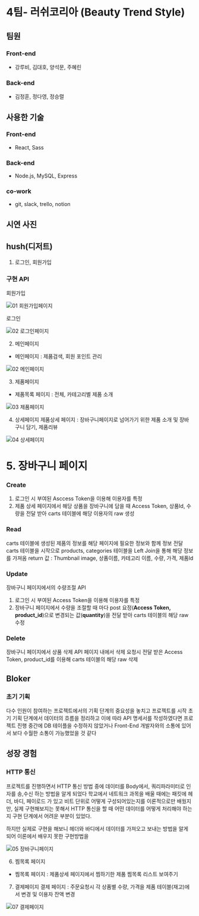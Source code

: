 # 4팀- 러쉬코리아 (Beauty Trend Style)

## 팀원

### Front-end

- 강루비, 김대호, 양석문, 주혜린

### Back-end

- 김정훈, 정다영, 정승렬

## 사용한 기술

### Front-end

- React, Sass

### Back-end

- Node.js, MySQL, Express

### co-work

- git, slack, trello, notion

## 시연 사진

## hush(디저트)

1. 로그인, 회원가입

### 구현 API

회원가입

![01 회원가입페이지](https://user-images.githubusercontent.com/103636274/193209653-b512b19d-d29d-452c-9c96-2481368a05d6.png)

로그인

![02 로그인페이지](https://user-images.githubusercontent.com/103636274/193209635-679cd55f-46de-40e2-a3bf-3176607cb6aa.png)

2. 메인페이지

- 메인페이지 : 제품검색, 회원 포인트 관리

![02 메인페이지](https://user-images.githubusercontent.com/103636274/193209773-eff64389-f8ee-4e79-8675-bce5949ca537.png)

3. 제품페이지

- 제품목록 페이지 : 전체, 카테고리별 제품 소개

![03 제품페이지](https://user-images.githubusercontent.com/103636274/193210036-623b9086-5f49-4ec1-80b6-32ee6f909552.png)

4. 상세페이지
   제품상세 페이지 : 장바구니페이지로 넘어가기 위한 제품 소개 및 장바구니 담기, 제품리뷰

![04 상세페이지](https://user-images.githubusercontent.com/103636274/193210382-19a07f24-de21-4f8c-9af1-d97255b8aa04.png)

# 5. 장바구니 페이지

### Create

1.  로그인 시 부여된 Asccess Token을 이용해 이용자를 특정
2.  제품 상세 페이지에서 해당 상품을 장바구니에 담을 때 Access Token, 상품Id, 수량을 전달 받아 carts 테이블에 해당 이용자의 raw 생성

### Read

carts 테이블에 생성된 제품의 정보를 해당 페이지에 필요한 정보와 함께 정보 전달
carts 테이블을 시작으로 products, categories 테이블을 Left Join을 통해 해당 정보를 가져옴
return 값 : Thumbnail image, 상품이름, 카테고리 이름, 수량, 가격, 제품Id

### Update

장바구니 페이지에서의 수량조절 API

1.  로그인 시 부여된 Access Token을 이용해 이용자를 특정
2.  장바구니 페이지에서 수량을 조절할 때 마다 post 요정(**Access Token, product_id**)으로 변경되는 값(**quantity**)을 전달 받아 carts 테이블의 해당 raw 수정

### Delete

장바구니 페이지에서 상품 삭제 API
페이지 내에서 삭제 요청시 전달 받은 Access Token, product_id를 이용해 carts 테이블의 해당 raw 삭제


## Bloker
### 초기 기획
다수 인원이 참여하는 프로젝트에서의 기획 단계의 중요성을 놓치고 프로젝트를 시작
초기 기획 단계에서 데이터의 흐름을 정리하고 이에 따라 API 명세서를 작성하였다면 프로젝트 진행 중간에 DB 테이플을 수정하지 않았거나 Front-End 개발자와의 소통에 있어서 보다 수월한 소통이 가능했었을 것 같다

## 성장 경험
### HTTP 통신
프로젝트를 진행하면서 HTTP 통신 방법 중에 데이터를 Body에서, 쿼리파라미터로 인자를 송,수신 하는 방법을 알게 되었다
학교에서 네트워크 과목을 배울 때에는 패킷에 헤더, 바디, 페이로드 가 있고 비트 단위로 어떻게 구성되어있는지를 이론적으로만 배웠지만, 실제 구현해보지는 못해서 HTTP 통신을 할 때 어떤 데이터를 어떻게 처리해야 하는지 구현 단계에서 어려운 부분이 있었다.

하지만 실제로 구현을 해보니 헤더와 바디에서 데이터를 가져오고 보내는 방법을 알게 되어 이론에서 배우지 못한 구현방법을 

![05 장바구니페이지](https://user-images.githubusercontent.com/103636274/193210694-ff098bd4-382a-46b5-9ef1-5131ed5da4a1.png)

6. 찜목록 페이지

- 찜목록 페이지 : 제품상세 페이지에서 찜하기한 제품 찜목록 리스트 보여주기

7. 결제페이지
   결제 페이지 : 주문요청시 각 상품별 수량, 가격을 제품 테이블(재고)에서 변경 및 이용자 잔액 변경

![07 결제페이지](https://user-images.githubusercontent.com/103636274/193210671-471361cb-9d3b-4041-9a27-4cfe629cf0aa.png)
